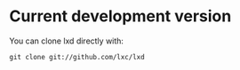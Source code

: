 # Current development version

You can clone lxd directly with:

    git clone git://github.com/lxc/lxd

